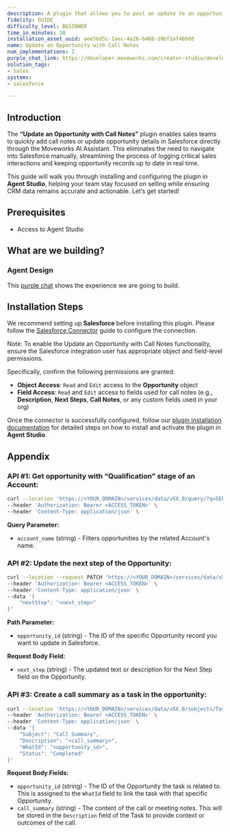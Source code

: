 ```yaml
---
description: A plugin that allows you to post an update to an opportunity or add notes.
fidelity: GUIDE
difficulty_level: BEGINNER
time_in_minutes: 10
installation_asset_uuid: aee5bd5c-1aec-4a26-b488-39bf2af409dd
name: Update an Opportunity with Call Notes
num_implementations: 1
purple_chat_link: https://developer.moveworks.com/creator-studio/developer-tools/purple-chat?conversation=%7B%22startTimestamp%22%3A%2211%3A43%2BAM%22%2C%22messages%22%3A%5B%7B%22parts%22%3A%5B%7B%22richText%22%3A%22%3Cp%3EJust+had+a+productive+call+with+Acme+Corp.+I+need+to+log+this+in+Salesforce.+We+discussed+the+product+roadmap+and+they%27re+interested+in+a+demo+next+week.+%3C%2Fp%3E%22%7D%5D%2C%22role%22%3A%22user%22%7D%2C%7B%22parts%22%3A%5B%7B%22reasoningSteps%22%3A%5B%7B%22richText%22%3A%22Gathers+details+for+Salesforce+update%22%2C%22status%22%3A%22success%22%7D%5D%7D%2C%7B%22richText%22%3A%22%3Cp%3ELet%27s+update+Acme+Corp%27s+Salesforce+record.%3Cbr%3E%3C%2Fp%3E%22%7D%2C%7B%22richText%22%3A%22%3Cb%3E%3Cp%3EConfirm+call+summary+%26+next+actions%3A%3Cbr%3E%3C%2Fp%3E%3C%2Fb%3E%3Cbr%3E%3Cp%3E%3Cb%3EAccount%3A%3C%2Fb%3E+Acme+Corp%3Cbr%3E%3Cb%3ECall+Summary%3A%3C%2Fb%3E+Discussed+product+updates%2C+showed+strong+interest.%3Cbr%3E%3Cb%3ENext+Steps%3A%3C%2Fb%3E+Schedule+a+product+demo+for+next+week.%3Cbr%3E%3C%2Fp%3E%22%7D%2C%7B%22buttons%22%3A%5B%7B%22buttonText%22%3A%22Update+in+Salesforce%22%2C%22style%22%3A%22filled%22%7D%2C%7B%22buttonText%22%3A%22Edit+Details%22%2C%22style%22%3A%22outlined%22%7D%2C%7B%22buttonText%22%3A%22Cancel%22%2C%22style%22%3A%22outlined%22%7D%5D%7D%2C%7B%22citations%22%3A%5B%7B%22citationTitle%22%3A%22Acme+Corp%22%2C%22connectorName%22%3A%22salesforce%22%7D%5D%7D%5D%2C%22role%22%3A%22assistant%22%7D%5D%7D
solution_tags:
- Sales
systems:
- salesforce

---
```

## **Introduction**

The **“Update an Opportunity with Call Notes”** plugin enables sales teams to quickly add call notes or update opportunity details in Salesforce directly through the Moveworks AI Assistant. This eliminates the need to navigate into Salesforce manually, streamlining the process of logging critical sales interactions and keeping opportunity records up to date in real time.

This guide will walk you through installing and configuring the plugin in **Agent Studio**, helping your team stay focused on selling while ensuring CRM data remains accurate and actionable. Let’s get started!

## **Prerequisites**

- Access to Agent Studio

## **What are we building?**

### **Agent Design**

This [purple chat](https://developer.moveworks.com/creator-studio/developer-tools/purple-chat?conversation=%7B%22startTimestamp%22%3A%2211%3A43%2BAM%22%2C%22messages%22%3A%5B%7B%22parts%22%3A%5B%7B%22richText%22%3A%22%3Cp%3EJust+had+a+productive+call+with+Acme+Corp.+I+need+to+log+this+in+Salesforce.+We+discussed+the+product+roadmap+and+they%27re+interested+in+a+demo+next+week.+%3C%2Fp%3E%22%7D%5D%2C%22role%22%3A%22user%22%7D%2C%7B%22parts%22%3A%5B%7B%22reasoningSteps%22%3A%5B%7B%22richText%22%3A%22Gathers+details+for+Salesforce+update%22%2C%22status%22%3A%22success%22%7D%5D%7D%2C%7B%22richText%22%3A%22%3Cp%3ELet%27s+update+Acme+Corp%27s+Salesforce+record.%3Cbr%3E%3C%2Fp%3E%22%7D%2C%7B%22richText%22%3A%22%3Cb%3E%3Cp%3EConfirm+call+summary+%26+next+actions%3A%3Cbr%3E%3C%2Fp%3E%3C%2Fb%3E%3Cbr%3E%3Cp%3E%3Cb%3EAccount%3A%3C%2Fb%3E+Acme+Corp%3Cbr%3E%3Cb%3ECall+Summary%3A%3C%2Fb%3E+Discussed+product+updates%2C+showed+strong+interest.%3Cbr%3E%3Cb%3ENext+Steps%3A%3C%2Fb%3E+Schedule+a+product+demo+for+next+week.%3Cbr%3E%3C%2Fp%3E%22%7D%2C%7B%22buttons%22%3A%5B%7B%22buttonText%22%3A%22Update+in+Salesforce%22%2C%22style%22%3A%22filled%22%7D%2C%7B%22buttonText%22%3A%22Edit+Details%22%2C%22style%22%3A%22outlined%22%7D%2C%7B%22buttonText%22%3A%22Cancel%22%2C%22style%22%3A%22outlined%22%7D%5D%7D%2C%7B%22citations%22%3A%5B%7B%22citationTitle%22%3A%22Acme+Corp%22%2C%22connectorName%22%3A%22salesforce%22%7D%5D%7D%5D%2C%22role%22%3A%22assistant%22%7D%5D%7D) shows the experience we are going to build.

## **Installation Steps**

We recommend setting up **Salesforce** before installing this plugin. Please follow the [Salesforce Connector](https://developer.moveworks.com/marketplace/package/?id=salesforce&hist=home%2Cbrws#how-to-implement) guide to configure the connection.

Note: To enable the Update an Opportunity with Call Notes functionality, ensure the Salesforce integration user has appropriate object and field-level permissions.

Specifically, confirm the following permissions are granted:

- **Object Access**: `Read` and `Edit` access to the **Opportunity** object
- **Field Access**: `Read` and `Edit` access to fields used for call notes (e.g., **Description**, **Next Steps**, **Call Notes**, or any custom fields used in your org)

Once the connector is successfully configured, follow our [plugin installation documentation](https://help.moveworks.com/docs/ai-agent-marketplace-installation) for detailed steps on how to install and activate the plugin in **Agent Studio**.

## **Appendix**

### **API #1: Get opportunity with “Qualification” stage of an Account:**

```bash
curl --location 'https://<YOUR_DOMAIN>/services/data/vXX.0/query/?q=SELECT%20Id%2C%20Name%20FROM%20Opportunity%20WHERE%20Account.Name%20%3D%20%27<account_name>%27%20AND%20StageName%20%3D%20%27Qualification%27' \
--header 'Authorization: Bearer <ACCESS_TOKEN>' \
--header 'Content-Type: application/json' \
```

**Query Parameter:**

- `account_name` (string) - Filters opportunities by the related Account's name.

### **API #2: Update the next step of the Opportunity:**

```bash
curl --location --request PATCH 'https://<YOUR_DOMAIN>/services/data/vXX.0/sobjects/Opportunity/<opportunity_id>' \
--header 'Authorization: Bearer <ACCESS_TOKEN>' \
--header 'Content-Type: application/json' \
--data '{
    "nextStep": "<next_step>"
}'
```

**Path Parameter:**

- `opportunity_id` (string) - The ID of the specific Opportunity record you want to update in Salesforce.

**Request Body Field:**

- `next_step` (string) - The updated text or description for the Next Step field on the Opportunity.

### **API #3: Create a call summary as a task in the opportunity:**

```bash
curl --location 'https://<YOUR_DOMAIN>/services/data/vXX.0/sobjects/Task' \
--header 'Authorization: Bearer <ACCESS_TOKEN>' \
--header 'Content-Type: application/json' \
--data '{
    "Subject": "Call Summary",
    "Description": "<call_summary>",
    "WhatId": "<opportunity_id>",
    "Status": "Completed"
}'
```

**Request Body Fields:**

- `opportunity_id` (string) - The ID of the Opportunity the task is related to. This is assigned to the `WhatId` field to link the task with that specific Opportunity.
- `call_summary` (string) - The content of the call or meeting notes. This will be stored in the `Description` field of the Task to provide context or outcomes of the call.